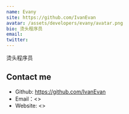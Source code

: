 ```yaml
---
name: Evany
site: https://github.com/IvanEvan
avatar: /assets/developers/evany/avatar.png
bio: 烫头程序员
email: 
twitter: 
---
```


烫头程序员

## Contact me

- Github: <https://github.com/IvanEvan>
- Email：<>
- Website: <>
